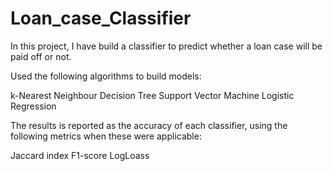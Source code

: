 # Loan_case_Classifier

In this project, I have build a classifier to predict whether a loan case will be paid off or not.

Used the following algorithms to build models:

k-Nearest Neighbour
Decision Tree
Support Vector Machine
Logistic Regression

The results is reported as the accuracy of each classifier, using the following metrics when these were applicable:

Jaccard index
F1-score
LogLoass

